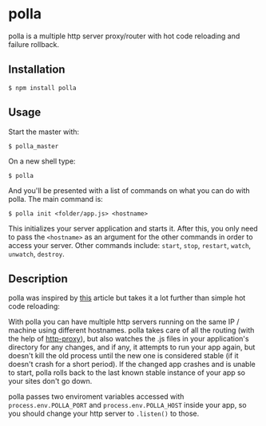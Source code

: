 # polla

polla is a multiple http server proxy/router with hot code reloading and failure rollback.

## Installation

	$ npm install polla

## Usage

Start the master with:

	$ polla_master

On a new shell type:

	$ polla

And you'll be presented with a list of commands on what you can do with polla.
The main command is:

	$ polla init <folder/app.js> <hostname>

This initializes your server application and starts it.
After this, you only need to pass the `<hostname>` as an argument for the other commands in order to access your server.
Other commands include: `start`, `stop`, `restart`, `watch`, `unwatch`, `destroy`.

## Description

polla was inspired by [this](http://dracoblue.net/dev/hot-reload-for-nodejs-servers-on-code-change/173/) article but takes
it a lot further than simple hot code reloading:

With polla you can have multiple http servers running on the same IP / machine using different hostnames.
polla takes care of all the routing (with the help of [http-proxy](http://github.com/nodejitsu/node-http-proxy)), 
but also watches the .js files in your application's directory for any changes, and if any, it attempts to
run your app again, but doesn't kill the old process until the new one is considered stable (if it doesn't
crash for a short period). If the changed app crashes and is unable to start, polla rolls back to the last known
stable instance of your app so your sites don't go down.

polla passes two enviroment variables accessed with `process.env.POLLA_PORT` and `process.env.POLLA_HOST` inside
your app, so you should change your http server to `.listen()` to those.